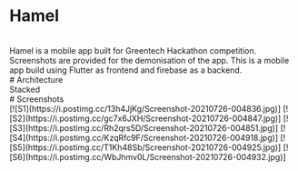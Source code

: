 # Hamel
<br>
Hamel is a mobile app built for Greentech Hackathon competition. Screenshots are provided for the demonisation of the app.
This is a mobile app build using Flutter as frontend and firebase as a backend.
<br>
# Architecture 
<br>
Stacked

<br>
# Screenshots 
<br>
[![S1](https://i.postimg.cc/13h4JjKg/Screenshot-20210726-004836.jpg)]
[![S2](https://i.postimg.cc/gc7x6JXH/Screenshot-20210726-004847.jpg)]
[![S3](https://i.postimg.cc/Rh2qrs5D/Screenshot-20210726-004851.jpg)]
[![S4](https://i.postimg.cc/KzqRfc9F/Screenshot-20210726-004918.jpg)]
[![S5](https://i.postimg.cc/T1Kh48Sb/Screenshot-20210726-004925.jpg)]
[![S6](https://i.postimg.cc/WbJhmv0L/Screenshot-20210726-004932.jpg)]

